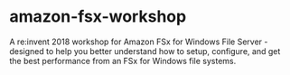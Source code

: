 # amazon-fsx-workshop
A re:invent 2018 workshop for Amazon FSx for Windows File Server - designed to help you better understand how to setup, configure, and get the best performance from an FSx for Windows file systems.
